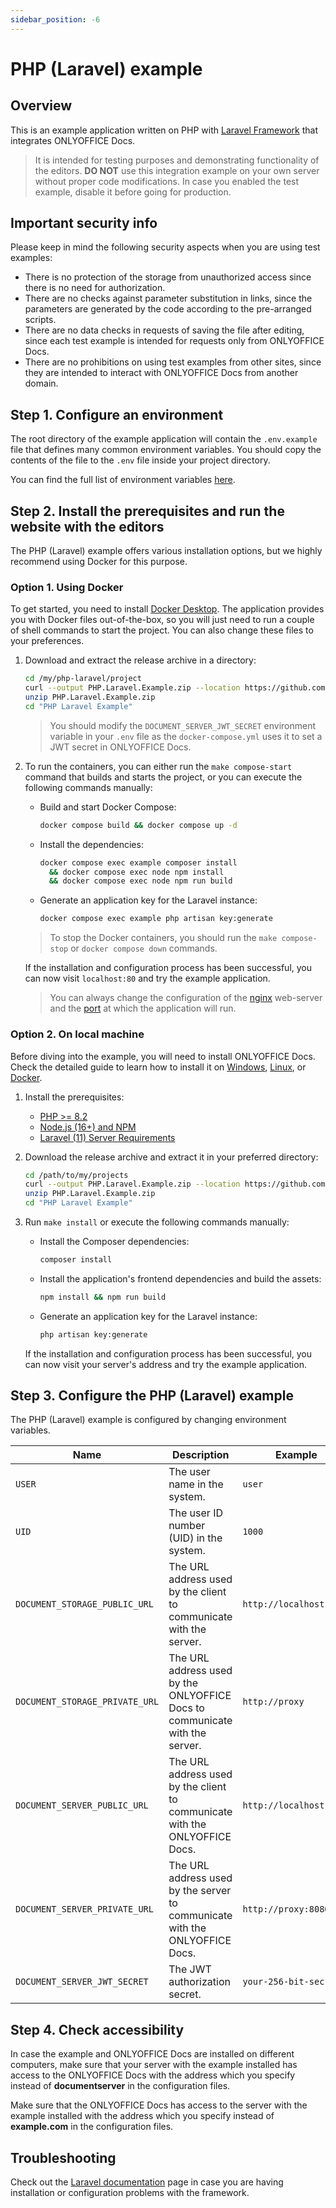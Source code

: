 ```yaml
---
sidebar_position: -6
---
```


# PHP (Laravel) example

## Overview

This is an example application written on PHP with [Laravel Framework](https://laravel.com/docs/11.x/installation#meet-laravel) that integrates ONLYOFFICE Docs.

> It is intended for testing purposes and demonstrating functionality of the editors. **DO NOT** use this integration example on your own server without proper code modifications. In case you enabled the test example, disable it before going for production.

## Important security info

Please keep in mind the following security aspects when you are using test examples:

- There is no protection of the storage from unauthorized access since there is no need for authorization.
- There are no checks against parameter substitution in links, since the parameters are generated by the code according to the pre-arranged scripts.
- There are no data checks in requests of saving the file after editing, since each test example is intended for requests only from ONLYOFFICE Docs.
- There are no prohibitions on using test examples from other sites, since they are intended to interact with ONLYOFFICE Docs from another domain.

## Step 1. Configure an environment

The root directory of the example application will contain the `.env.example` file that defines many common environment variables. You should copy the contents of the file to the `.env` file inside your project directory.

You can find the full list of environment variables [here](#step-3-configure-the-php-laravel-example).

## Step 2. Install the prerequisites and run the website with the editors

The PHP (Laravel) example offers various installation options, but we highly recommend using Docker for this purpose.

### Option 1. Using Docker

To get started, you need to install [Docker Desktop](https://www.docker.com/products/docker-desktop/).
The application provides you with Docker files out-of-the-box, so you will just need to run a couple of shell commands to start the project. You can also change these files to your preferences.

1. Download and extract the release archive in a directory:

    ```sh
    cd /my/php-laravel/project
    curl --output PHP.Laravel.Example.zip --location https://github.com/ONLYOFFICE/document-server-integration/releases/latest/download/PHP.Laravel.Example.zip
    unzip PHP.Laravel.Example.zip
    cd "PHP Laravel Example"
    ```

   > You should modify the `DOCUMENT_SERVER_JWT_SECRET` environment variable in your `.env` file as the `docker-compose.yml` uses it to set a JWT secret in ONLYOFFICE Docs.

2. To run the containers, you can either run the `make compose-start` command that builds and starts the project, or you can execute the following commands manually:

   - Build and start Docker Compose:

     ```sh
     docker compose build && docker compose up -d
     ```

   - Install the dependencies:

     ```sh
     docker compose exec example composer install
       && docker compose exec node npm install
       && docker compose exec node npm run build
     ```

   - Generate an application key for the Laravel instance:

     ```sh
     docker compose exec example php artisan key:generate
     ```

   > To stop the Docker containers, you should run the `make compose-stop` or `docker compose down` commands.

   If the installation and configuration process has been successful, you can now visit `localhost:80` and try the example application.

   > You can always change the configuration of the [nginx](https://github.com/ONLYOFFICE/document-server-integration/tree/master/web/documentserver-example/php-laravel/docker) web-server and the [port](https://github.com/ONLYOFFICE/document-server-integration/blob/master/web/documentserver-example/php-laravel/docker-compose.yml) at which the application will run.

### Option 2. On local machine

Before diving into the example, you will need to install ONLYOFFICE Docs. Check the detailed guide to learn how to install it on [Windows](https://helpcenter.onlyoffice.com/installation/docs-developer-install-windows.aspx?from=api_php_laravel_example), [Linux](https://helpcenter.onlyoffice.com/installation/docs-developer-install-ubuntu.aspx?from=api_php_laravel_example), or [Docker](https://helpcenter.onlyoffice.com/installation/docs-developer-install-docker.aspx?from=api_php_laravel_example).

1. Install the prerequisites:

   - [PHP >= 8.2](https://www.php.net/)
   - [Node.js (16+) and NPM](https://laravel.com/docs/11.x/vite#installing-node)
   - [Laravel (11) Server Requirements](https://laravel.com/docs/11.x/deployment#server-requirements)

2. Download the release archive and extract it in your preferred directory:

    ```sh
    cd /path/to/my/projects
    curl --output PHP.Laravel.Example.zip --location https://github.com/ONLYOFFICE/document-server-integration/releases/latest/download/PHP.Laravel.Example.zip
    unzip PHP.Laravel.Example.zip
    cd "PHP Laravel Example"
    ```

3. Run `make install` or execute the following commands manually:

   - Install the Composer dependencies:

      ```sh
      composer install
      ```

   - Install the application's frontend dependencies and build the assets:

      ```sh
      npm install && npm run build
      ```

   - Generate an application key for the Laravel instance:

      ```sh
      php artisan key:generate
      ```

   If the installation and configuration process has been successful, you can now visit your server's address and try the example application.

## Step 3. Configure the PHP (Laravel) example

The PHP (Laravel) example is configured by changing environment variables.

| Name                           | Description                                                                 | Example                 |
| ------------------------------ | --------------------------------------------------------------------------- | ----------------------- |
| `USER`                         | The user name in the system.                                                | `user`                  |
| `UID`                          | The user ID number (UID) in the system.                                     | `1000`                  |
| `DOCUMENT_STORAGE_PUBLIC_URL`  | The URL address used by the client to communicate with the server.          | `http://localhost`      |
| `DOCUMENT_STORAGE_PRIVATE_URL` | The URL address used by the ONLYOFFICE Docs to communicate with the server. | `http://proxy`          |
| `DOCUMENT_SERVER_PUBLIC_URL`   | The URL address used by the client to communicate with the ONLYOFFICE Docs. | `http://localhost:8080` |
| `DOCUMENT_SERVER_PRIVATE_URL`  | The URL address used by the server to communicate with the ONLYOFFICE Docs. | `http://proxy:8080`     |
| `DOCUMENT_SERVER_JWT_SECRET`   | The JWT authorization secret.                                                   | `your-256-bit-secret`   |

## Step 4. Check accessibility

In case the example and ONLYOFFICE Docs are installed on different computers, make sure that your server with the example installed has access to the ONLYOFFICE Docs with the address which you specify instead of **documentserver** in the configuration files. 

Make sure that the ONLYOFFICE Docs has access to the server with the example installed with the address which you specify instead of **example.com** in the configuration files.

## Troubleshooting

Check out the [Laravel documentation](https://laravel.com/docs/11.x/deployment#server-configuration) page in case you are having installation or configuration problems with the framework.
